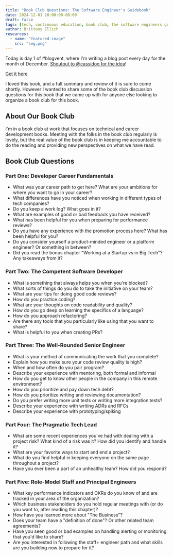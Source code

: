```yaml
---
title: "Book Club Questions: The Software Engineer's Guidebook"
date: 2024-12-01 10:00:00-08:00
draft: false
tags: [tech, continuous education, book club, the software engineers guidebook]
author: Brittany Ellich
resources:
  - name: "featured-image"
    src: "seg.png"
---
```


Today is day 1 of #blogvent, where I'm writing a blog post every day for the month of December. [Shoutout to @cassidoo for the idea](https://bsky.app/profile/cassidoo.co/post/3lcbjdiahas2l)!

[Get it here](https://www.engguidebook.com/)

I loved this book, and a full summary and review of it is sure to come shortly. However I wanted to share some of the book club discussion questions for this book that we came up with for anyone else looking to organize a book club for this book.

## About Our Book Club

I'm in a book club at work that focuses on technical and career development books. Meeting with the folks in the book club regularly is lovely, but the real value of the book club is in keeping me accountable to do the reading and providing new perspectives on what we have read.

## Book Club Questions

### Part One: Developer Career Fundamentals

- What was your career path to get here? What are your ambitions for where you want to go in your career?
- What differences have you noticed when working in different types of tech companies?
- Do you keep a work log? What goes in it?
- What are examples of good or bad feedback you have received?
- What has been helpful for you when preparing for performance reviews?
- Do you have any experience with the promotion process here? What has been helpful for you?
- Do you consider yourself a product-minded engineer or a platform engineer? Or something in between?
- Did you read the bonus chapter "Working at a Startup vs in Big Tech"? Any takeaways from it?

### Part Two: The Competent Software Developer

- What is something that always helps you when you're blocked?
- What sorts of things do you do to take the initiative on your team?
- What are your tips for doing good code reviews?
- How do you practice coding?
- What are your thoughts on code readability and quality?
- How do you go deep on learning the specifics of a language?
- How do you approach refactoring?
- Are there any tools that you particularly like using that you want to share?
- What is helpful to you when creating PRs?

### Part Three: The Well-Rounded Senior Engineer

- What is your method of communicating the work that you complete?
- Explain how you make sure your code review quality is high?
- When and how often do you pair program?
- Describe your experience with mentoring, both formal and informal
- How do you get to know other people in the company in this remote environment?
- How do you prioritize and pay down tech debt?
- How do you prioritize writing and reviewing documentation?
- Do you prefer writing more unit tests or writing more integration tests?
- Describe your experience with writing ADRs and RFCs
- Describe your experience with prototyping/spiking

### Part Four: The Pragmatic Tech Lead

- What are some recent experiences you've had with dealing with a project risk? What kind of a risk was it? How did you identify and handle it?
- What are your favorite ways to start and end a project?
- What do you find helpful in keeping everyone on the same page throughout a project?
- Have you ever been a part of an unhealthy team? How did you respond?

### Part Five: Role-Model Staff and Principal Engineers

- What key performance indicators and OKRs do you know of and are tracked in your area of the organization?
- Which business stakeholders do you hold regular meetings with (or do you want to, after reading this chapter)?
- How have you learned more about "The Business"?
- Does your team have a "definition of done"? Or other related team agreements?
- Have you seen good or bad examples on handling alerting or monitoring that you'd like to share?
- Are you interested in following the staff+ engineer path and what skills are you building now to prepare for it?
